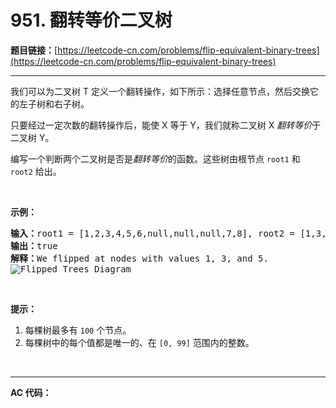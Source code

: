 # 951. 翻转等价二叉树

**题目链接：**[https://leetcode-cn.com/problems/flip-equivalent-binary-trees](https://leetcode-cn.com/problems/flip-equivalent-binary-trees)

---

<div class="content__1Y2H">
 <div class="notranslate">
  <p>我们可以为二叉树 T 定义一个翻转操作，如下所示：选择任意节点，然后交换它的左子树和右子树。</p> 
  <p>只要经过一定次数的翻转操作后，能使 X 等于 Y，我们就称二叉树 X <em>翻转等价</em>于二叉树 Y。</p> 
  <p>编写一个判断两个二叉树是否是<em>翻转等价</em>的函数。这些树由根节点&nbsp;<code>root1</code> 和 <code>root2</code>&nbsp;给出。</p> 
  <p>&nbsp;</p> 
  <p><strong>示例：</strong></p> 
  <pre class="language-text"><strong>输入：</strong>root1 = [1,2,3,4,5,6,null,null,null,7,8], root2 = [1,3,2,null,6,4,5,null,null,null,null,8,7]
<strong>输出：</strong>true
<strong>解释：</strong>We flipped at nodes with values 1, 3, and 5.
<img style="" src="../uploads/2018/11/29/tree_ex.png" alt="Flipped Trees Diagram">
</pre> 
  <p>&nbsp;</p> 
  <p><strong>提示：</strong></p> 
  <ol> 
   <li>每棵树最多有&nbsp;<code>100</code>&nbsp;个节点。</li> 
   <li>每棵树中的每个值都是唯一的、在 <code>[0, 99]</code>&nbsp;范围内的整数。</li> 
  </ol> 
  <p>&nbsp;</p> 
 </div>
</div>

---

**AC 代码：**

```java

```